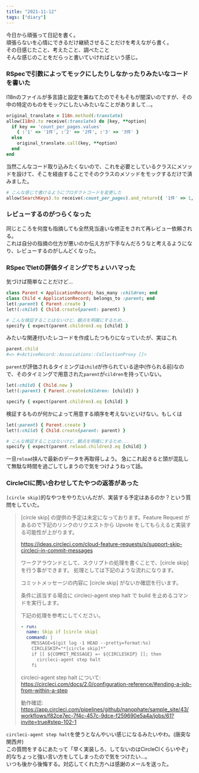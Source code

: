 ```yaml
---
title: "2021-11-12"
tags: ["diary"]
---
```


今日から頑張って日記を書く。  
頑張らないを心情にできるだけ継続させることだけを考えながら書く。  
その日感じたこと、考えたこと、調べたこと  
そんな感じのことをだらっと書いていければという感じ。

### RSpecで引数によってモックにしたりしなかったりみたいなコードを書いた
I18nのファイルが多言語と設定を兼ねてたのでそもそもが闇深いのですが、その中の特定のものをモックにしたいみたいなことがありまして...。

```ruby
original_translate = I18n.method(:translate)
allow(I18n).to receive(:translate) do |key, **option|
  if key == 'count_per_pages.values'
    { :'1' => '1件', :'2' => '2件', :'3' => '3件' }
  else
    original_translate.call(key, **option)
  end
end
```

当然こんなコード取り込みたくないので、これを必要としているクラスにメソッドを設けて、そこを経由することでそのクラスのメソッドをモックするだけで済みました。

```ruby
# こんな感じで書けるようにプロダクトコードを変更した
allow(SearchKeys).to receive(:count_per_pages).and_return({ '1件' => 1, '2件' => 2, '3件' => 3 })
```

### レビューするのがつらくなった

同じところを何度も指摘しても全然見当違いな修正をされて再レビュー依頼される。  
これは自分の指摘の仕方が悪いのか伝え方が下手なんだろうなと考えるようになり、レビューするのがしんどくなった。  

### RSpecでletの評価タイミングでちょいハマった

気づけば簡単なことだけど...

```ruby
class Parent < ApplicationRecord; has_many :children; end
class Child < ApplicationRecord; belongs_to :parent; end
let(:parent) { Parent.create }
let!(:child) { Child.create(parent: parent) }

# こんな検証することはないけど、観点を明確にするため...
specify { expect(parent.children).eq [child] }
```
みたいな関連付いたレコードを作成したつもりになっていたが、実はこれ

```ruby
parent.child
#=> #<ActiveRecord::Associations::CollectionProxy []>
```

`parent`が評価されるタイミングは`child`が作られている途中(作られる前)なので、そのタイミングで用意された`parent`が`cildren`を持っていない。

```ruby
let(:child) { Child.new }
let!(:parent) { Parent.create(children: [child]) }

specify { expect(parent.children).eq [child] }
```
検証するものが何かによって用意する順序を考えないといけない。もしくは

```ruby
let(:parent) { Parent.create }
let!(:child) { Child.create(parent: parent) }

# こんな検証することはないけど、観点を明確にするため...
specify { expect(parent.reload.children).eq [child] }
```

一旦`reload`挟んで最新のデータを再取得しよう。
急にこれ起きると頭が混乱して無駄な時間を過ごしてしまうので気をつけようねって話。

### CircleCIに問い合わせしてたやつの返答があった

`[circle skip]`的なやつをやりたいんだが、実装する予定はあるのか？という質問をしていた。

> [circle skip] の提供の予定は未定になっております。Feature Request があるので下記のリンクのリクエストから Upvote をしてもらえると実装する可能性が上がります。
>
> https://ideas.circleci.com/cloud-feature-requests/p/support-skip-circleci-in-commit-messages
>
> ワークアラウンドとして、スクリプトの処理を書くことで、[circle skip] を行う事ができます。 処理としては下記のような流れになります。
>
>
>
> コミットメッセージの内容に [circle skip] がないか確認を行います。
>
> 条件に該当する場合に circleci-agent step halt で build を止めるコマンドを実行します。
>
>
> 下記の処理を参考にしてください。
> ```yaml
> - run:
>   name: Skip if [circle skip]
>   command: |
>     MESSAGE=$(git log -1 HEAD --pretty=format:%s)
>     CIRCLESKIP="*[circle skip]*"
>     if [[ ${COMMIT_MESSAGE} =~ ${CIRCLESKIP} ]]; then
>       circleci-agent step halt
>     fi
> ```
>
>
> circleci-agent step halt について: https://circleci.com/docs/2.0/configuration-reference/#ending-a-job-from-within-a-step
>
> 動作確認: https://app.circleci.com/pipelines/github/nanophate/sample_site/43/workflows/f82ce7ec-7f4c-457c-9dce-f259690e5a4a/jobs/61?invite=true#step-102-1

`circleci-agent step halt`を使うとなんやいい感じになるみたいやわ。(唐突な関西弁)  
この質問をするにあたって「早く実装しろ、してないのはCircleCIくらいやぞ」的なちょっと強い言い方をしてしまったので気をつけたい...。  
いつも後から後悔する。対応してくれた方へは感謝のメールを送った。
